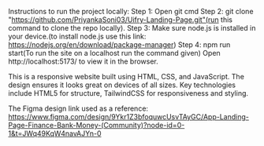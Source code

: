 Instructions to run the project locally: 
  Step 1: Open git cmd
  Step 2: git clone "https://github.com/PriyankaSoni03/Uifry-Landing-Page.git"(run this command to clone the repo locally).
  Step 3: Make sure node.js is installed in your device.(to install node.js use this link: https://nodejs.org/en/download/package-manager)
  Step 4: npm run start(To run the site on a localhost run the command given)
Open http://localhost:5173/ to view it in the browser.

This is a responsive website built using HTML, CSS, and JavaScript. The design ensures it looks great on devices of all sizes. Key technologies include HTML5 for structure, TailwindCSS for responsiveness and styling.

The Figma design link used as a reference: https://www.figma.com/design/9Ykr1Z3bfoquwcUsvTAyGC/App-Landing-Page-Finance-Bank-Money-(Community)?node-id=0-1&t=JWq49KqW4navAJYn-0
